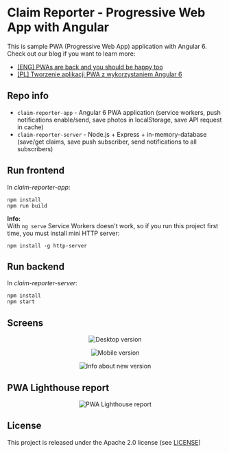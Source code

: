 # Claim Reporter - Progressive Web App with Angular

This is sample PWA (Progressive Web App) application with Angular 6. \
Check out our blog if you want to learn more:
- [[ENG] PWAs are back and you should be happy too](https://asc.altkom.pl/blog/pwas-back/)
- [[PL] Tworzenie aplikacji PWA z wykorzystaniem Angular 6](https://asc.altkom.pl/blog/pwa-angular/)

## Repo info
* ```claim-reporter-app``` - Angular 6 PWA application (service workers, push notifications enable/send, save photos in localStorage, save API request in cache)
* ```claim-reporter-server``` - Node.js + Express + in-memory-database (save/get claims, save push subscriber, send notifications to all subscribers)

## Run frontend 
In _claim-reporter-app_:
```
npm install
npm run build
```
**Info:** \
With `ng serve` Service Workers doesn't work, so if you run this project first time, you must install mini HTTP server:
```
npm install -g http-server
```

## Run backend 
In _claim-reporter-server_:
```
npm install
npm start
```

## Screens
<p align="center">
    <img alt="Desktop version" src="https://raw.githubusercontent.com/asc-lab/claim-reporter/master/images/desktop_version.png" />
</p>
<p align="center">
    <img alt="Mobile version" src="https://raw.githubusercontent.com/asc-lab/claim-reporter/master/images/mobile_version.png" />
</p>
<p align="center">
    <img alt="Info about new version" src="https://raw.githubusercontent.com/asc-lab/claim-reporter/master/images/new_version.gif" />
</p>

## PWA Lighthouse report
<p align="center">
    <img alt="PWA Lighthouse report" src="https://raw.githubusercontent.com/asc-lab/claim-reporter/master/images/lighthouse_report.png" />
</p>


## License
This project is released under the Apache 2.0 license (see [LICENSE](LICENSE))